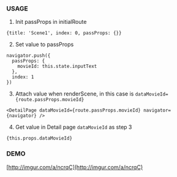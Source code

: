 ### USAGE
1. Init passProps in initialRoute

```
{title: 'Scene1', index: 0, passProps: {}}
```

2. Set value to passProps

```
navigator.push({
  passProps: {
    movieId: this.state.inputText
  },
  index: 1
})
```

3. Attach value when renderScene, in this case is `dataMovieId={route.passProps.movieId}`

```
<DetailPage dataMovieId={route.passProps.movieId} navigator={navigator} />
```

4. Get value in Detail page `dataMovieId` as step 3

```
{this.props.dataMovieId}
```

### DEMO
[http://imgur.com/a/ncrqC](http://imgur.com/a/ncrqC)
